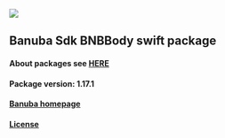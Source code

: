 [![](https://www.banuba.com/hubfs/Banuba_November2018/Images/Banuba%20SDK.png)](https://docs.banuba.com/far-sdk/tutorials/development/basic_integration?platform=ios)

## Banuba Sdk BNBBody swift package

#### About packages see [HERE](https://docs.banuba.com/far-sdk/tutorials/development/installation?platform=ios)

#### Package version: **1.17.1**

#### **[Banuba homepage](https://banuba.com)**

#### **[License](https://www.banuba.com/terms)**
